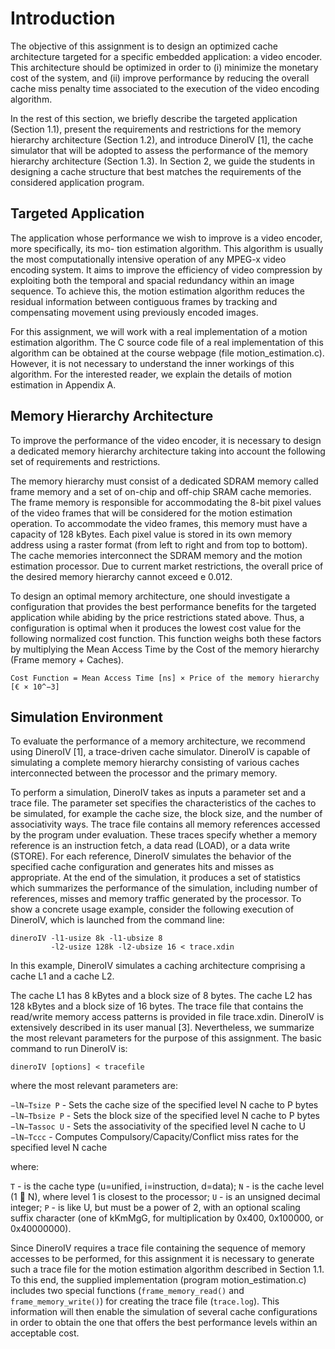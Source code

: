 # Introduction

The objective of this assignment is to design an optimized cache architecture targeted for a specific
embedded application: a video encoder. This architecture should be optimized in order to (i) minimize
the monetary cost of the system, and (ii) improve performance by reducing the overall cache miss penalty
time associated to the execution of the video encoding algorithm.

In the rest of this section, we briefly describe the targeted application (Section 1.1), present
the requirements and restrictions for the memory hierarchy architecture (Section 1.2), and introduce
DineroIV [1], the cache simulator that will be adopted to assess the performance of the memory hierarchy
architecture (Section 1.3). In Section 2, we guide the students in designing a cache structure that
best matches the requirements of the considered application program.


## Targeted Application

The application whose performance we wish to improve is a video encoder, more specifically, its mo-
tion estimation algorithm. This algorithm is usually the most computationally intensive operation of any
MPEG-x video encoding system. It aims to improve the efficiency of video compression by exploiting
both the temporal and spacial redundancy within an image sequence. To achieve this, the motion
estimation algorithm reduces the residual information between contiguous frames by tracking and compensating
movement using previously encoded images.

For this assignment, we will work with a real implementation of a motion estimation algorithm. The
C source code file of a real implementation of this algorithm can be obtained at the course webpage
(file motion_estimation.c). However, it is not necessary to understand the inner workings of this
algorithm. For the interested reader, we explain the details of motion estimation in Appendix A.


## Memory Hierarchy Architecture

To improve the performance of the video encoder, it is necessary to design a dedicated memory hierarchy
architecture taking into account the following set of requirements and restrictions.

The memory hierarchy must consist of a dedicated SDRAM memory called frame memory and a set
of on-chip and off-chip SRAM cache memories. The frame memory is responsible for accommodating
the 8-bit pixel values of the video frames that will be considered for the motion estimation operation. To
accommodate the video frames, this memory must have a capacity of 128 kBytes. Each pixel value is
stored in its own memory address using a raster format (from left to right and from top to bottom). The
cache memories interconnect the SDRAM memory and the motion estimation processor. Due to current
market restrictions, the overall price of the desired memory hierarchy cannot exceed e 0.012.

To design an optimal memory architecture, one should investigate a configuration that provides the
best performance benefits for the targeted application while abiding by the price restrictions stated above.
Thus, a configuration is optimal when it produces the lowest cost value for the following normalized cost
function. This function weighs both these factors by multiplying the Mean Access Time by the Cost of
the memory hierarchy (Frame memory + Caches).

```
Cost Function = Mean Access Time [ns] × Price of the memory hierarchy [€ × 10^−3]

```


## Simulation Environment

To evaluate the performance of a memory architecture, we recommend using DineroIV [1], a trace-driven
cache simulator. DineroIV is capable of simulating a complete memory hierarchy consisting of various
caches interconnected between the processor and the primary memory.

To perform a simulation, DineroIV takes as inputs a parameter set and a trace file. The parameter
set specifies the characteristics of the caches to be simulated, for example the cache size, the block size,
and the number of associativity ways. The trace file contains all memory references accessed by the
program under evaluation. These traces specify whether a memory reference is an instruction fetch, a
data read (LOAD), or a data write (STORE). For each reference, DineroIV simulates the behavior of the
specified cache configuration and generates hits and misses as appropriate. At the end of the simulation,
it produces a set of statistics which summarizes the performance of the simulation, including number of
references, misses and memory traffic generated by the processor.
To show a concrete usage example, consider the following execution of DineroIV, which is launched
from the command line:

```
dineroIV -l1-usize 8k -l1-ubsize 8
         -l2-usize 128k -l2-ubsize 16 < trace.xdin
```

In this example, DineroIV simulates a caching architecture comprising a cache L1 and a cache L2.

The cache L1 has 8 kBytes and a block size of 8 bytes. The cache L2 has 128 kBytes and a block size of
16 bytes. The trace file that contains the read/write memory access patterns is provided in file trace.xdin.
DineroIV is extensively described in its user manual [3]. Nevertheless, we summarize the most
relevant parameters for the purpose of this assignment. The basic command to run DineroIV is:

```
dineroIV [options] < tracefile
```

where the most relevant parameters are:

`−lN−Tsize P`  - Sets the cache size of the specified level N cache to P bytes
`−lN−Tbsize P` - Sets the block size of the specified level N cache to P bytes
`−lN−Tassoc U` - Sets the associativity of the specified level N cache to U
`−lN−Tccc`     - Computes Compulsory/Capacity/Conflict miss rates for the specified level N
                 cache

where:

`T` - is the cache type (u=unified, i=instruction, d=data);
`N` - is the cache level (1  N), where level 1 is closest to the processor;
`U` - is an unsigned decimal integer;
`P` - is like U, but must be a power of 2, with an optional scaling suffix character (one of kKmMgG,
      for multiplication by 0x400, 0x100000, or 0x40000000).
      
      
Since DineroIV requires a trace file containing the sequence of memory accesses to be performed, for
this assignment it is necessary to generate such a trace file for the motion estimation algorithm described
in Section 1.1. To this end, the supplied implementation (program motion_estimation.c) includes
two special functions (`frame_memory_read()` and `frame_memory_write()`) for creating the trace
file (`trace.log`). This information will then enable the simulation of several cache configurations in
order to obtain the one that offers the best performance levels within an acceptable cost.
